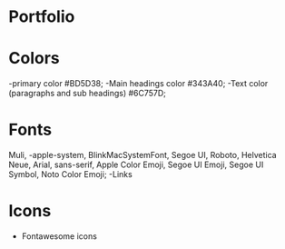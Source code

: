 # Portfolio
# Colors
-primary color #BD5D38;
-Main headings color #343A40;
-Text color (paragraphs and sub headings) #6C757D;
# Fonts
Muli, -apple-system, BlinkMacSystemFont, Segoe UI, Roboto, Helvetica Neue, Arial, sans-serif, Apple Color Emoji, Segoe UI Emoji, Segoe UI Symbol, Noto Color Emoji;
-Links
        <link href="https://fonts.googleapis.com/css?family=Saira+Extra+Condensed:500,700" rel="stylesheet" type="text/css" />
        <link href="https://fonts.googleapis.com/css?family=Muli:400,400i,800,800i" rel="stylesheet" type="text/css" />
# Icons
- Fontawesome icons
      <script src="https://use.fontawesome.com/releases/v6.1.0/js/all.js" crossorigin="anonymous"></script>
